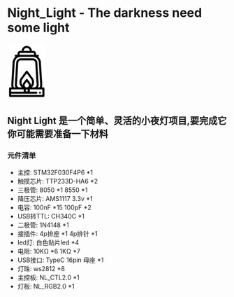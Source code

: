 # Night_Light - The darkness need some light
![](https://github.com/728528678/Night_Light/blob/master/picture/Nlight_ico.jpg)
## Night Light 是一个简单、灵活的小夜灯项目,要完成它你可能需要准备一下材料

### 元件清单
* 主控:		STM32F030F4P6		*1
* 触摸芯片:	TTP233D-HA6			*2
* 三极管: 	8050	*1 	8550	*1
* 降压芯片:	AMS1117 3.3v		*1
* 电容:		100nF	*15	100pF	*2
* USB转TTL:	CH340C				*1
* 二极管:	1N4148				*1
* 接插件:	4p排座	*1	4p排针	*1
* led灯:	白色贴片led			*4
* 电阻:		10KΩ	*6	1KΩ		*7
* USB接口:	TypeC 16pin 母座	*1
* 灯珠:		ws2812				*8
* 主控板:	NL_CTL2.0			*1
* 灯板:		NL_RGB2.0			*1

